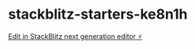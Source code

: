 # stackblitz-starters-ke8n1h

[Edit in StackBlitz next generation editor ⚡️](https://stackblitz.com/~/github.com/Safayy/stackblitz-starters-ke8n1h)